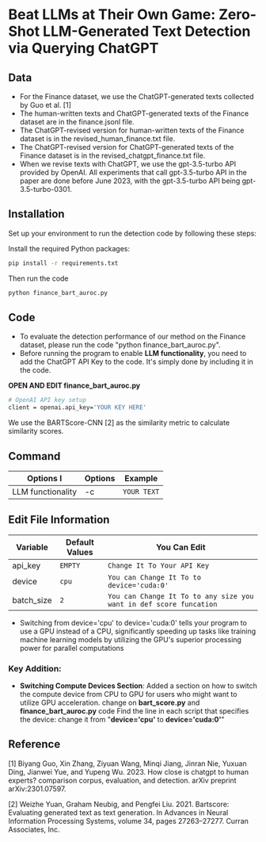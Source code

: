 # Beat LLMs at Their Own Game: Zero-Shot LLM-Generated Text Detection via Querying ChatGPT
## Data
* For the Finance dataset, we use the ChatGPT-generated texts collected by Guo et al. [1]
* The human-written texts and ChatGPT-generated texts of the Finance dataset are in the finance.jsonl file.
* The ChatGPT-revised version for human-written texts of the Finance dataset is in the revised_human_finance.txt file.
* The ChatGPT-revised version for ChatGPT-generated texts of the Finance dataset is in the revised_chatgpt_finance.txt file.
* When we revise texts with ChatGPT, we use the
gpt-3.5-turbo API provided by OpenAI. All experiments that call gpt-3.5-turbo API in
the paper are done before June 2023, with the gpt-3.5-turbo API being gpt-3.5-turbo-0301.

## Installation
Set up your environment to run the detection code by following these steps:

 Install the required Python packages:
   ```bash
   pip install -r requirements.txt
```
Then run the code 
   ```bash
   python finance_bart_auroc.py
```

## Code
* To evaluate the detection performance of our method on the Finance dataset, please run the code "python finance_bart_auroc.py".
* Before running the program to enable **LLM functionality**, you need to add the ChatGPT API Key to the code. It's simply done by including it in the code.

**OPEN AND EDIT finance_bart_auroc.py**
   ```bash
   # OpenAI API key setup
client = openai.api_key='YOUR KEY HERE'
```
  
  We use the BARTScore-CNN [2] as
the similarity metric to calculate similarity scores.

## Command 

| Options I        | Options        | Example                                    |
| ---------------- |--------------- | -------------------------------------------|
| LLM functionality| -c             | `YOUR TEXT`                                |

## Edit File Information

| Variable        | Default Values | You Can Edit                                                       |
| --------------- | -------------- | ------------------------------------------------------------------ |
| api_key         | `EMPTY`        | `Change It To Your API Key`                                        |
| device          | `cpu`          | `You can Change It To to device='cuda:0'`                          |
| batch_size      | `2`            | `You can Change It To to any size you want in def score funcation `|

- Switching from device='cpu' to device='cuda:0' tells your program to use a GPU instead of a CPU, significantly speeding up tasks like training machine learning models by utilizing the GPU's superior processing power for parallel computations

### Key Addition:
- **Switching Compute Devices Section**: Added a section on how to switch the compute device from CPU to GPU for users who might want to utilize GPU acceleration. 
change on **bart_score.py** and **finance_bart_auroc.py** code 
Find the line in each script that specifies the device:
change it from "**device='cpu'** to **device='cuda:0'**"


 ## Reference
[1] Biyang Guo, Xin Zhang, Ziyuan Wang, Minqi Jiang,
Jinran Nie, Yuxuan Ding, Jianwei Yue, and Yupeng
Wu. 2023. How close is chatgpt to human experts?
comparison corpus, evaluation, and detection. arXiv
preprint arXiv:2301.07597.

[2] Weizhe Yuan, Graham Neubig, and Pengfei Liu. 2021.
Bartscore: Evaluating generated text as text generation. In Advances in Neural Information Processing
Systems, volume 34, pages 27263–27277. Curran Associates, Inc.
